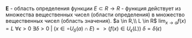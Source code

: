 **E** - область определения функции
$E⊂R→R$ - функция действует из множества вещественных чисел (области определения) в множество вещественных чисел (область значения).
$a \in R,\\ L \in R$
$\lim_{x\to a}f(x) = L$
$\forall \epsilon > 0 \ \exists \delta > 0\ |\ (x \in \circ U_\delta(a) \cap E) => (f(x) \in U_\epsilon(L))$
$\delta = \delta(\epsilon)$

